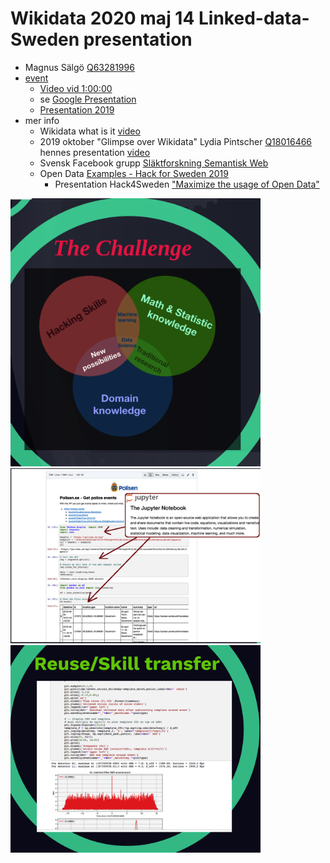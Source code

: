 # Wikidata 2020 maj 14 Linked-data-Sweden presentation
* Magnus Sälgö [Q63281996](https://www.wikidata.org/wiki/Q63281996)
* [event](https://www.eventbrite.com/e/lankade-data-i-sverige-online-event-tickets-104745955974?fbclid=IwAR3BqfogVRg2GpUG2hmob8ryvBncrrLc5hlk6e2Y6nw3HNdTZcGGydI1pe0) 
  * [Video vid 1:00:00](https://www.crowdcast.io/e/lankade-data-i-sverige?utm_source=crowdcast&utm_medium=email&utm_campaign=followers)
  * se [Google Presentation](https://docs.google.com/presentation/d/148MMhGNmO9LopsVnh2RR9W3BXnymj3eZTXwU08Z1mlk/edit?usp=sharing)
  * [Presentation 2019](https://github.com/salgo60/Wikidata-Sustainable-Knowledge-Graphs) 
* mer info
  * Wikidata what is it [video](https://www.youtube.com/watch?v=lmWmMIuCJVM)
  * 2019 oktober "Glimpse over Wikidata" Lydia Pintscher [Q18016466](https://www.wikidata.org/wiki/Q18016466) hennes presentation [video](https://media.ccc.de/v/wikidatacon2019-3-glimpse_over_wikidata)
  * Svensk Facebook grupp [Släktforskning Semantisk Web](https://www.facebook.com/groups/345973895882090)
  * Open Data [Examples - Hack for Sweden 2019](https://github.com/salgo60/open-data-examples)
    * Presentation Hack4Sweden ["Maximize the usage of Open Data"](https://prezi.com/gxli-bpyese7/open-knowledge-oppen-data)

<img src="The Challenge OpenData.png" alt="drawing" width="400"/>

<img src="Jupiter.png" alt="drawing" width="400"/>

<img src="Reuse.png" alt="drawing" width="400"/>
